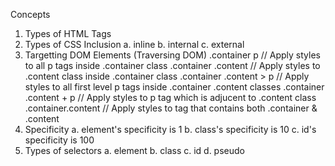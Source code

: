 Concepts

1. Types of HTML Tags
2. Types of CSS Inclusion
   a. inline
   b. internal
   c. external
3. Targetting DOM Elements (Traversing DOM)
    .container p              // Apply styles to all p tags inside .container class
    .container .content       // Apply styles to .content class inside .container class
    .container .content > p   // Apply styles to all first level p tags inside .container .content classes
    .container .content + p   // Apply styles to p tag which is adjucent to .content class
    .container.content        // Apply styles to tag that contains both .container & .content
4. Specificity
    a. element's specificity is 1
    b. class's specificity is 10
    c. id's specificity is 100
5. Types of selectors
   a. element
   b. class
   c. id
   d. pseudo
